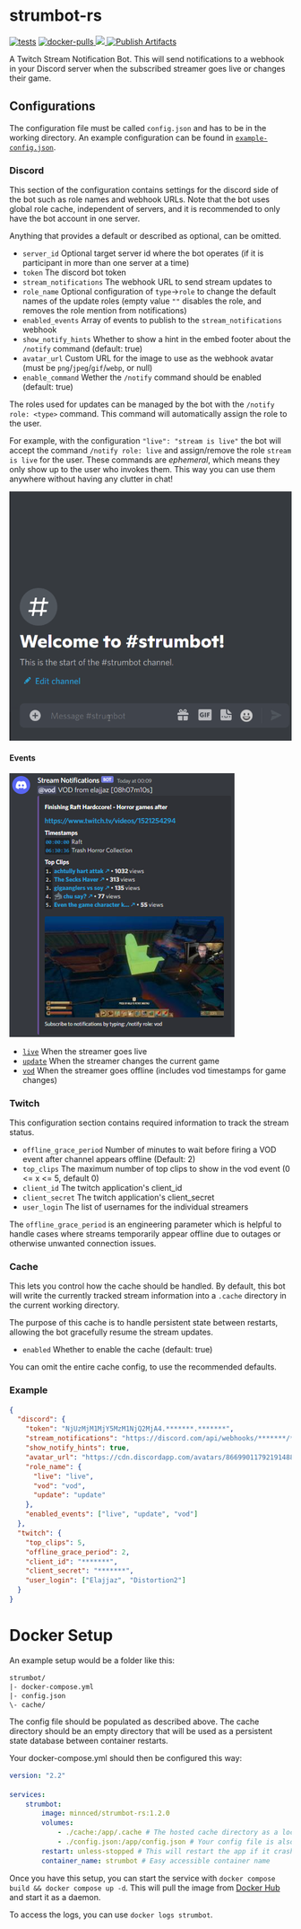[live-event]: https://raw.githubusercontent.com/MinnDevelopment/strumbot-rs/master/assets/live-event.png
[update-event]: https://raw.githubusercontent.com/MinnDevelopment/strumbot-rs/master/assets/update-event.png
[vod-event]: https://raw.githubusercontent.com/MinnDevelopment/strumbot-rs/master/assets/vod-event.png
[rank-joining]: https://raw.githubusercontent.com/MinnDevelopment/strumbot-rs/master/assets/rank-joining.gif
[example-config]: https://github.com/MinnDevelopment/strumbot-rs/blob/master/example-config.json

# strumbot-rs

[![tests](https://github.com/MinnDevelopment/strumbot-rs/actions/workflows/tests.yml/badge.svg)](https://github.com/MinnDevelopment/strumbot-rs/actions/workflows/tests.yml)
[ ![docker-pulls](https://img.shields.io/docker/pulls/minnced/strumbot-rs?logo=docker&logoColor=white) ](https://hub.docker.com/r/minnced/strumbot-rs)
[ ![](https://img.shields.io/docker/image-size/minnced/strumbot-rs?logo=docker&logoColor=white&sort=semver) ](https://hub.docker.com/r/minnced/strumbot-rs/tags?page=1&ordering=last_updated)
[ ![Publish Artifacts](https://github.com/MinnDevelopment/strumbot-rs/actions/workflows/artifact.yml/badge.svg) ](https://github.com/MinnDevelopment/strumbot-rs/actions/workflows/artifact.yml)

A Twitch Stream Notification Bot. This will send notifications to a webhook in your Discord server when the subscribed streamer goes live or changes their game.

## Configurations

The configuration file must be called `config.json` and has to be in the working directory. An example configuration can be found in [`example-config.json`][example-config].

### Discord

This section of the configuration contains settings for the discord side of the bot such as role names and webhook URLs.
Note that the bot uses global role cache, independent of servers, and it is recommended to only have the bot account in one server.

Anything that provides a default or described as optional, can be omitted.

- `server_id` Optional target server id where the bot operates (if it is participant in more than one server at a time)
- `token` The discord bot token
- `stream_notifications` The webhook URL to send stream updates to
- `role_name` Optional configuration of `type`->`role` to change the default names of the update roles (empty value `""` disables the role, and removes the role mention from notifications)
- `enabled_events` Array of events to publish to the `stream_notifications` webhook
- `show_notify_hints` Whether to show a hint in the embed footer about the `/notify` command (default: true)
- `avatar_url` Custom URL for the image to use as the webhook avatar (must be `png`/`jpeg`/`gif`/`webp`, or null)
- `enable_command` Wether the `/notify` command should be enabled (default: true)

The roles used for updates can be managed by the bot with the `/notify role: <type>` command.
This command will automatically assign the role to the user.

For example, with the configuration `"live": "stream is live"` the bot will accept the command `/notify role: live` and assign/remove the role `stream is live` for the user.
These commands are *ephemeral*, which means they only show up to the user who invokes them. This way you can use them anywhere without having any clutter in chat!

![rank-joining.gif][rank-joining]


#### Events

![vod-event.png][vod-event]

- [`live`][live-event] When the streamer goes live
- [`update`][update-event] When the streamer changes the current game
- [`vod`][vod-event] When the streamer goes offline (includes vod timestamps for game changes)

### Twitch

This configuration section contains required information to track the stream status.

- `offline_grace_period` Number of minutes to wait before firing a VOD event after channel appears offline (Default: 2)
- `top_clips` The maximum number of top clips to show in the vod event (0 <= x <= 5, default 0)
- `client_id` The twitch application's client_id
- `client_secret` The twitch application's client_secret
- `user_login` The list of usernames for the individual streamers

The `offline_grace_period` is an engineering parameter which is helpful to handle cases where streams temporarily appear offline due to outages or otherwise unwanted connection issues.

### Cache

This lets you control how the cache should be handled. By default, this bot will write the currently tracked stream information into a `.cache` directory in the current working directory.

The purpose of this cache is to handle persistent state between restarts, allowing the bot gracefully resume the stream updates.

- `enabled` Whether to enable the cache (default: true)

You can omit the entire cache config, to use the recommended defaults.

### Example

```json
{
  "discord": {
    "token": "NjUzMjM1MjY5MzM1NjQ2MjA4.*******.*******",
    "stream_notifications": "https://discord.com/api/webhooks/*******/******",
    "show_notify_hints": true,
    "avatar_url": "https://cdn.discordapp.com/avatars/86699011792191488/e43b5218e073a3ae0e9ff7504243bd32.png",
    "role_name": {
      "live": "live",
      "vod": "vod",
      "update": "update"
    },
    "enabled_events": ["live", "update", "vod"]
  },
  "twitch": {
    "top_clips": 5,
    "offline_grace_period": 2,
    "client_id": "*******",
    "client_secret": "*******",
    "user_login": ["Elajjaz", "Distortion2"]
  }
}
```

# Docker Setup

An example setup would be a folder like this:

```
strumbot/
|- docker-compose.yml
|- config.json
\- cache/
```

The config file should be populated as described above. The cache directory should be an empty directory that will be used as a persistent state database between container restarts.

Your docker-compose.yml should then be configured this way:

```yml
version: "2.2"

services:
    strumbot:
        image: minnced/strumbot-rs:1.2.0
        volumes:
            - ./cache:/app/.cache # The hosted cache directory as a local volume
            - ./config.json:/app/config.json # Your config file is also available inside the container as a volume
        restart: unless-stopped # This will restart the app if it crashes for some reason
        container_name: strumbot # Easy accessible container name
```

Once you have this setup, you can start the service with `docker compose build && docker compose up -d`. This will pull the image from [Docker Hub](https://hub.docker.com/r/minnced/strumbot-rs) and start it as a daemon.

To access the logs, you can use `docker logs strumbot`.
